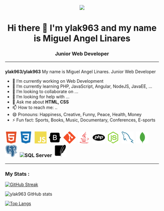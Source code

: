 <div id="header" align="center">
  <img src="https://media.giphy.com/media/ES9cAJlcxblRESzOH1/giphy.gif" width="200"/>
  <h1 align="center">Hi there 👋 I'm ylak963 and my name is Miguel Angel Linares</h1>
  <h3 align="center"> Junior Web Developer </h3>
</div>

<!--<div id="badges" align="center">
  <a href="https://www.linkedin.com/in/miguel-angel-linares-morales/" target="_blank">
    <img src="https://img.shields.io/badge/<Linkedin>-<Linkedin>-<blue>" alt="linkeding badge" />
  </a>
</div>-->

---
### 


**ylak963/ylak963** My name is Miguel Angel Linares. Junior Web Developer 


- 🔭 I’m currently working on Web Development
- 🌱 I’m currently learning PHP, JavaScript, Angular, NodeJS, JavaEE, ...
- 👯 I’m looking to collaborate on ...
- 🤔 I’m looking for help with ...
- 💬 Ask me about **HTML, CSS**
- 📫 How to reach me: ..
- 😄 Pronouns: Happiness, Creative, Funny, Peace, Health, Money
- ⚡ Fun fact: Sports, Books, Music, Documentary, Conferences, E-sports


<div align="left">
  <h3 Languages and Tools:</h3>
  <div>
    <img src="https://github.com/devicons/devicon/blob/master/icons/html5/html5-plain.svg" width="40" height="40" title="HTML5" alt="HTML">&nbsp;
    <img src="https://github.com/devicons/devicon/blob/master/icons/css3/css3-plain.svg" width="40" height="40" title="CSS3" alt="CSS">&nbsp;
    <img src="https://github.com/devicons/devicon/blob/master/icons/javascript/javascript-plain.svg" width="40" height="40" title="JavaScript"         alt="JavaScript">&nbsp;
    <img src="https://github.com/devicons/devicon/blob/master/icons/bootstrap/bootstrap-plain.svg" width="40" height="40" title="Bootstrap" alt="BootStrap">&nbsp;   
    <img src="https://github.com/devicons/devicon/blob/master/icons/git/git-plain.svg" width="40" height="40" title="Git" alt="Git">&nbsp;
    <img src="https://github.com/devicons/devicon/blob/master/icons/java/java-plain.svg" width="40" height="40" title="Java" alt="Java">&nbsp;
    <!--<img src="" title="JEE" alt="JEE">&nbsp;-->
    <img src="https://github.com/devicons/devicon/blob/master/icons/php/php-plain.svg" width="40" height="40" title="PHP" alt="PHP">&nbsp;
    <img src="https://github.com/devicons/devicon/blob/master/icons/nodejs/nodejs-plain.svg" width="40" height="40" title="NodeJS" alt="NodeJS">&nbsp;
    <img src="https://github.com/devicons/devicon/blob/master/icons/mysql/mysql-plain.svg" width="40" height="40" title="MySQL" alt="JavaScript">&nbsp;
    <img src="https://github.com/devicons/devicon/blob/master/icons/mongodb/mongodb-plain.svg" width="40" height="40" title="MongoDB" alt="MongoDB">&nbsp;
    <img src="https://github.com/devicons/devicon/blob/master/icons/postgresql/postgresql-plain.svg" width="40" height="40" title="PostgreSQL" alt="PostgreSQL">&nbsp;
    <img src="" title="SQL Server" alt="SQL Server">&nbsp;
    <img src="https://github.com/devicons/devicon/blob/master/icons/sqlite/sqlite-plain.svg" width="40" height="40" title="SQLite" alt="SQLite">&nbsp;
  </div>
</div>

---
### My Stats :

[![GitHub Streak](https://github-readme-streak-stats.herokuapp.com?user=ylak63&theme=highcontrast&locale=es&date_format=j%20M%5B%20Y%5D&mode=weekly)](https://git.io/streak-stats)

![ylak963 GitHub stats](https://github-readme-stats.vercel.app/api?username=ylak963&show_icons=true&theme=radical)

[![Top Langs](https://github-readme-stats.vercel.app/api/top-langs/?username=ylak963&layout=compact)](https://github.com/anuraghazra/github-readme-stats)
